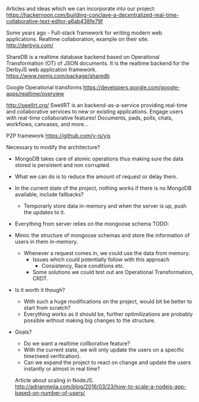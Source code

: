 Articles and ideas which we can incorporate into our project:
https://hackernoon.com/building-conclave-a-decentralized-real-time-collaborative-text-editor-a6ab438fe79f

Some years ago - Full-stack framework for writing modern web applications.
Realtime collaboration, example on their site.
http://derbyjs.com/

ShareDB is a realtime database backend based on Operational Transformation (OT) of JSON documents. It is the realtime backend for the DerbyJS web application framework.
https://www.npmjs.com/package/sharedb

Google Operational transforms
https://developers.google.com/google-apps/realtime/overview


http://swellrt.org/
SwellRT is an backend-as-a-service providing real-time and collaborative services to new or existing applications.
Engage users with real-time collaborative features!
Documents, pads, polls,  chats, workflows, canvases, and more…

P2P framework
https://github.com/y-js/yjs

Necessary to modify the architecture?
- MongoDB takes care of atomic operations thus making sure the data stored is persistent and non corrupted.
- What we can do is to reduce the amount of request or delay them.
- In the current state of the project, nothing works if there is no MongoDB available, include fallbacks?
    - Temporarly store data in-memory and when the server is up, push the updates to it.
- Everything from server relies on the mongoose schema
TODO: 
- Mimic the structure of mongoose schemas and store the information of users in them in-memory.
    - Whenever a request comes in, we could use the data from memory.
        - Issues which could potentially follow with this approach
            - Consistency, Race conditions etc.
        - Some solutions we could test out are Operational Transformation, CRDT.
- Is it worth it though?
    - With such a huge modifications on the project, would bit be better to start from scratch?
    - Everything works as it should be, further optimilizations are probably possible without making big changes to the structure.
- Goals?
    - Do we want a realtime collborative feature?
    - With the current state, we will only update the users on a specific time(need verification).
    - Can we expand the project to react on change and update the users instantly or almost in real time?


    Article about scaling in NodeJS.
    http://adrianmejia.com/blog/2016/03/23/how-to-scale-a-nodejs-app-based-on-number-of-users/